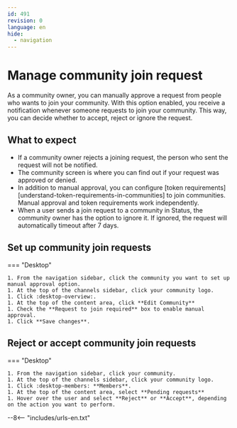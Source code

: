 ```yaml
---
id: 491
revision: 0
language: en
hide:
  - navigation
---
```


# Manage community join request

As a community owner, you can manually approve a request from people who wants to join your community. With this option enabled, you receive a notification whenever someone requests to join your community. This way, you can decide whether to accept, reject or ignore the request.

## What to expect

- If a community owner rejects a joining request, the person who sent the request will not be notified.
- The community screen is where you can find out if your request was approved or denied.
- In addition to manual approval, you can configure [token requirements][understand-token-requirements-in-communities] to join communities. Manual approval and token requirements work independently.
- When a user sends a join request to a community in Status, the community owner has the option to ignore it. If ignored, the request will automatically timeout after 7 days.

## Set up community join requests

=== "Desktop"

    1. From the navigation sidebar, click the community you want to set up manual approval option.
    1. At the top of the channels sidebar, click your community logo.
    1. Click :desktop-overview:.
    1. At the top of the content area, click **Edit Community**
    1. Check the **Request to join required** box to enable manual approval.
    1. Click **Save changes**.   

## Reject or accept community join requests

=== "Desktop"

    1. From the navigation sidebar, click your community.
    1. At the top of the channels sidebar, click your community logo.
    1. Click :desktop-members: **Members**.
    1. At the top of the content area, select **Pending requests**
    1. Hover over the user and select **Reject** or **Accept**, depending on the action you want to perform.

--8<-- "includes/urls-en.txt"
